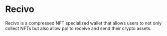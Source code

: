 # Recivo
Recivo is a compressed NFT specialized wallet that allows users to not only collect NFTs but also allow ppl to receive and send their crypto assets.